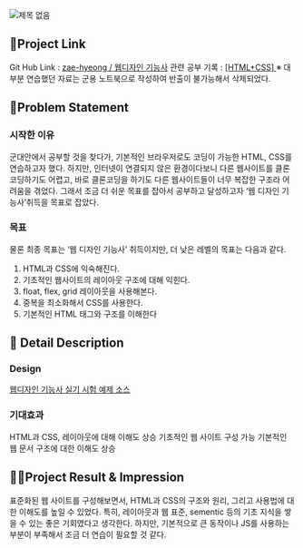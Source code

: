 ![제목 없음](https://github.com/zae-hyeong/craftsman-web-design/assets/58213558/c30d690f-5fe3-4297-998c-5ef26b420321)
<h2>🔗Project Link</h2>

Git Hub Link : <a href="https://github.com/zae-hyeong/craftsman-web-design">zae-hyeong / 웹디자인 기능사</a>
관련 공부 기록 : <a href="https://battle-loan-cec.notion.site/4a09fd55e6754490a517048d04fc96c8?pvs=4">[HTML+CSS] </a>
※ 대부분 연습했던 자료는 군용 노트북으로 작성하여 반출이 불가능해서 삭제되었다.

<h2>🤔Problem Statement</h2>

<h3> 시작한 이유</h3>
<p>군대안에서 공부할 것을 찾다가, 기본적인 브라우저로도 코딩이 가능한 HTML, CSS를 연습하고자 했다. 하지만, 인터넷이 연결되지 않은 환경이다보니 다른 웹사이트를 클론코딩하기도 어렵고, 바로 클론코딩을 하기도 다른 웹사이트들이 너무 복잡한 구조라 어려움을 겪었다.
그래서 조금 더 쉬운 목표를 잡아서 공부하고 달성하고자  ‘웹 디자인 기능사’취득을 목표로 잡았다.</p>

<h3>목표</h3>
물론 최종 목표는 ‘웹 디자인 기능사’ 취득이지만, 더 낮은 레벨의 목표는 다음과 같다.
<ol>
  <li>HTML과 CSS에 익숙해진다.</li>
  <li>기초적인 웹사이트의 레이아웃 구조에 대해 익힌다.</li>
  <li>float, flex, grid 레이아웃을 사용해본다.</li>
  <li>중복을 최소화해서  CSS를 사용한다.</li>
  <li>기본적인 HTML 태그와 구조를 이해한다</li>
  <li기본적인 이벤트와 DOM 조작을 이해한다.></li>
</ol>

<h2>📖 Detail Description</h2>

<h3>Design</h3>
<a href="https://webstudybasic.pe.kr/landing/index.html">웹디자인 기능사 실기 시험 예제 소스</a>

<h3>기대효과</h3>
HTML과 CSS, 레이아웃에 대해 이해도 상승
기초적인 웹 사이트 구성 가능
기본적인 웹 문서 구조에 대한 이해도 상승

<h2> 🤷‍♂️Project Result & Impression</h2>
<p>
표준화된 웹 사이트를 구성해보면서, HTML과 CSS의 구조와 원리, 그리고 사용법에 대한 이해도를 높일 수 있었다. 특히, 레이아웃과 웹 표준, sementic 등의 기초 지식을 쌓을 수 있는 좋은 기회였다고 생각한다.
하지만, 기본적으로 큰 동작이나 JS를 사용하는 부분이 부족해서 조금 더 연습이 필요할 것 같다.
</p>
